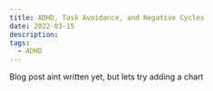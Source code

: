 ```yaml
---
title: ADHD, Task Avoidance, and Negative Cycles
date: 2022-03-15
description: 
tags:
  - ADHD
---
```


Blog post aint written yet, but lets try adding
a chart
